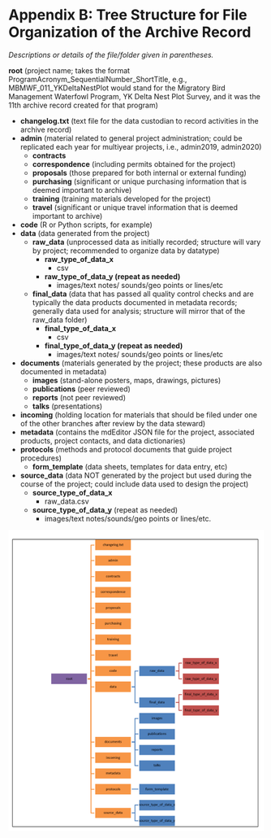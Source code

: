 # Appendix B: Tree Structure for File Organization of the Archive Record

_Descriptions or details of the file/folder given in parentheses._ 

**root** \(project name; takes the format ProgramAcronym\_SequentialNumber\_ShortTitle, e.g., MBMWF\_011\_YKDeltaNestPlot would stand for the Migratory Bird Management Waterfowl Program, YK  Delta Nest Plot Survey, and it was the 11th archive record created for that program\)

* **changelog.txt** \(text file for the data custodian to record activities in the archive record\)
* **admin** \(material related to general project administration; could be replicated each year for multiyear projects, i.e., admin2019, admin2020\)
  * **contracts**
  * **correspondence** \(including permits obtained for the project\)
  * **proposals** \(those prepared for both internal or external   funding\)
  * **purchasing** \(significant or unique purchasing information that is deemed important to archive\)
  * **training** \(training materials developed for the project\)
  * **travel** \(significant or unique travel information that is deemed important to archive\)
* **code** \(R or Python scripts, for example\)
* **data** \(data generated from the project\)
  * **raw\_data** \(unprocessed data as initially recorded; structure will vary by project; recommended to organize data by datatype\)
    * **raw\_type\_of\_data\_x**
      * csv
    * **raw\_type\_of\_data\_y \(repeat as needed\)**
      * images/text notes/ sounds/geo points or lines/etc
  * **final\_data** \(data that has passed all quality control checks and are typically the data products documented in metadata records; generally data used for analysis; structure will mirror that of the raw\_data folder\)
    * **final\_type\_of\_data\_x**
      * csv
    * **final\_type\_of\_data\_y \(repeat as needed\)**
      * images/text notes/ sounds/geo points or lines/etc
* **documents** \(materials generated by the project; these products are also documented in metadata\)
  * **images** \(stand-alone posters, maps, drawings, pictures\)
  * **publications** \(peer reviewed\)
  * **reports** \(not peer reviewed\)
  * **talks** \(presentations\)
* **incoming** \(holding location for materials that should be filed under one of the other branches after review by the data steward\)
* **metadata** \(contains the mdEditor JSON file for the project, associated products, project contacts, and data dictionaries\)
* **protocols** \(methods and protocol documents that guide project procedures\)
  * **form\_template** \(data sheets, templates for data entry, etc\)
* **source\_data** \(data NOT generated by the project but used during the course of the project; could include data used to design the project\)
  * **source\_type\_of\_data\_x**
    * raw\_data.csv 
  * **source\_type\_of\_data\_y** \(repeat as needed\)
    * images/text notes/sounds/geo points or lines/etc. 

![Example of Archive Layout Explained Above ](.gitbook/assets/archive-layout.PNG)

